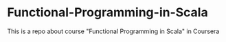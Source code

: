 # Functional-Programming-in-Scala
This is a repo about course "Functional Programming in Scala" in Coursera
